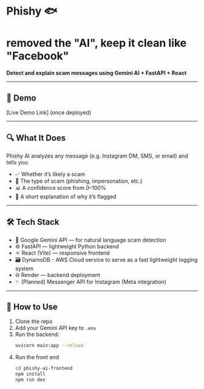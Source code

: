 # Phishy 🐟

# removed the "AI", keep it clean like "Facebook"

**Detect and explain scam messages using Gemini AI + FastAPI + React**

---

## 🚀 Demo
[Live Demo Link] (once deployed)

---

## 🔍 What It Does

Phishy AI analyzes any message (e.g. Instagram DM, SMS, or email) and tells you:
- ✅ Whether it’s likely a scam
- 🧠 The type of scam (phishing, impersonation, etc.)
- 📊 A confidence score from 0–100%
- 📄 A short explanation of why it’s flagged

---

## 🛠 Tech Stack

- 🧠 Google Gemini API — for natural language scam detection
- ⚙️ FastAPI — lightweight Python backend
- ⚛️ React (Vite) — responsive frontend
- 🗃️ DynamoDB - AWS Cloud service to serve as a fast lightweight logging system
- 🌐 Render — backend deployment
- ✨ (Planned) Messenger API for Instagram (Meta integration)

---

## 🧪 How to Use

1. Clone the repo
2. Add your Gemini API key to `.env`
3. Run the backend:
   ```bash
   uvicorn main:app --reload
4. Run the front end
    ```bash
   cd phishy-ai-frontend
    npm install
    npm run dev

